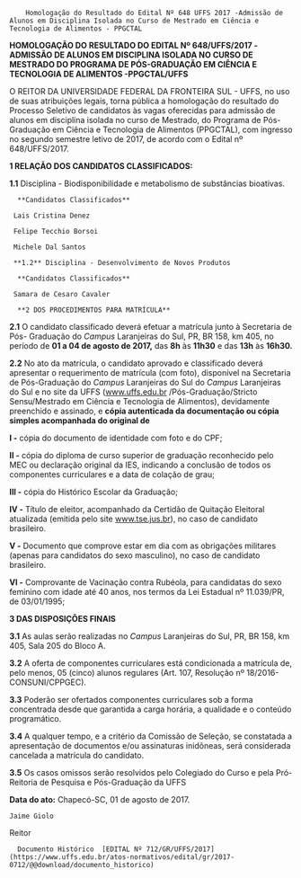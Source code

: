         Homologação do Resultado do Edital Nº 648 UFFS 2017 -Admissão de Alunos em Disciplina Isolada no Curso de Mestrado em Ciência e Tecnologia de Alimentos - PPGCTAL  

**HOMOLOGAÇÃO DO RESULTADO DO EDITAL Nº 648/UFFS/2017 -ADMISSÃO DE ALUNOS EM DISCIPLINA ISOLADA NO CURSO DE MESTRADO DO PROGRAMA DE PÓS-GRADUAÇÃO EM CIÊNCIA E TECNOLOGIA DE ALIMENTOS -PPGCTAL/UFFS**

  

 O REITOR DA UNIVERSIDADE FEDERAL DA FRONTEIRA SUL - UFFS, no uso de suas atribuições legais, torna pública a homologação do resultado do Processo Seletivo de candidatos às vagas oferecidas para admissão de alunos em disciplina isolada no curso de Mestrado, do Programa de Pós-Graduação em Ciência e Tecnologia de Alimentos (PPGCTAL), com ingresso no segundo semestre letivo de 2017, de acordo com o Edital nº 648/UFFS/2017.

  

 **1 RELAÇÃO DOS CANDIDATOS CLASSIFICADOS:**

 **1.1** Disciplina - Biodisponibilidade e metabolismo de substâncias bioativas.

      **Candidatos Classificados** 

     Lais Cristina Denez

     Felipe Tecchio Borsoi

     Michele Dal Santos

     **1.2** Disciplina - Desenvolvimento de Novos Produtos

      **Candidatos Classificados** 

     Samara de Cesaro Cavaler

      **2 DOS PROCEDIMENTOS PARA MATRÍCULA**

 **2.1** O candidato classificado deverá efetuar a matrícula junto à Secretaria de Pós- Graduação do *Campus* Laranjeiras do Sul, PR, BR 158, km 405, no período de **01 a 04 de agosto de 2017,** das **8h** às **11h30** e das **13h** às **16h30.**

 **2.2** No ato da matrícula, o candidato aprovado e classificado deverá apresentar o requerimento de matrícula (com foto), disponível na Secretaria de Pós-Graduação do *Campus* Laranjeiras do Sul do *Campus* Laranjeiras do Sul e no site da UFFS (www.uffs.edu.br /Pós-Graduação/Stricto Sensu/Mestrado em Ciência e Tecnologia de Alimentos), devidamente preenchido e assinado, e **cópia autenticada da documentação ou cópia simples acompanhada do original de**

 **I -** cópia do documento de identidade com foto e do CPF;

 **II -** cópia do diploma de curso superior de graduação reconhecido pelo MEC ou declaração original da IES, indicando a conclusão de todos os componentes curriculares e a data de colação de grau;

 **III -** cópia do Histórico Escolar da Graduação;

 **IV -** Título de eleitor, acompanhado da Certidão de Quitação Eleitoral atualizada (emitida pelo site www.tse.jus.br), no caso de candidato brasileiro.

 **V -** Documento que comprove estar em dia com as obrigações militares (apenas para candidatos do sexo masculino), no caso de candidato brasileiro.

 **VI -** Comprovante de Vacinação contra Rubéola, para candidatas do sexo feminino com idade até 40 anos, nos termos da Lei Estadual nº 11.039/PR, de 03/01/1995;

  **3 DAS DISPOSIÇÕES FINAIS**

 **3.1** As aulas serão realizadas no *Campus* Laranjeiras do Sul, PR, BR 158, km 405, Sala 205 do Bloco A.

 **3.2** A oferta de componentes curriculares está condicionada a matrícula de, pelo menos, 05 (cinco) alunos regulares (Art. 107, Resolução nº 18/2016-CONSUNI/CPPGEC).

 **3.3** Poderão ser ofertados componentes curriculares sob a forma concentrada desde que garantida a carga horária, a qualidade e o conteúdo programático.

 **3.4** A qualquer tempo, e a critério da Comissão de Seleção, se constatada a apresentação de documentos e/ou assinaturas inidôneas, será considerada cancelada a matrícula do candidato.

 **3.5** Os casos omissos serão resolvidos pelo Colegiado do Curso e pela Pró-Reitoria de Pesquisa e Pós-Graduação da UFFS

   **Data do ato:** Chapecó-SC, 01 de agosto de 2017.   
 

    Jaime Giolo   
 Reitor 

      Documento Histórico  [EDITAL Nº 712/GR/UFFS/2017](https://www.uffs.edu.br/atos-normativos/edital/gr/2017-0712/@@download/documento_historico)     
      